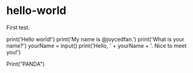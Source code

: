 # hello-world
First test.

print('Hello world!')
print('My name is @joycedfan.')
print('What is your name?')
yourName = input()
print('Hello, ' + yourName + '. Nice to meet you!')

Print("PANDA")
